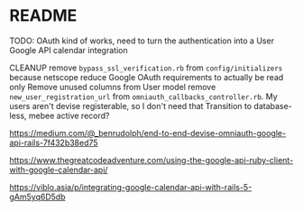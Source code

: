 # README

TODO:
OAuth kind of works, need to turn the authentication into a User
Google API calendar integration

CLEANUP
remove `bypass_ssl_verification.rb` from `config/initializers` because netscope
reduce Google OAuth requirements to actually be read only
Remove unused columns from User model 
remove `new_user_registration_url` from `omniauth_callbacks_controller.rb`.  My users aren't devise registerable, so I don't need that
Transition to database-less, mebee active record?

https://medium.com/@_benrudolph/end-to-end-devise-omniauth-google-api-rails-7f432b38ed75

https://www.thegreatcodeadventure.com/using-the-google-api-ruby-client-with-google-calendar-api/

https://viblo.asia/p/integrating-google-calendar-api-with-rails-5-gAm5yq6D5db
